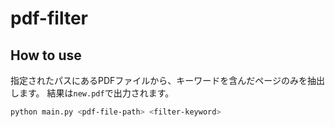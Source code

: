 # pdf-filter

## How to use

指定されたパスにあるPDFファイルから、キーワードを含んだページのみを抽出します。
結果は`new.pdf`で出力されます。

```sh
python main.py <pdf-file-path> <filter-keyword>
```
